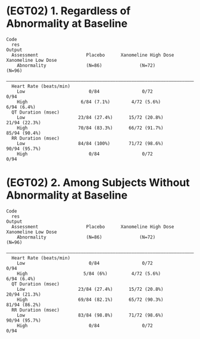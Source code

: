 # (EGT02) 1. Regardless of Abnormality at Baseline

    Code
      res
    Output
      Assessment                  Placebo      Xanomeline High Dose   Xanomeline Low Dose
        Abnormality               (N=86)              (N=72)                (N=96)       
      ———————————————————————————————————————————————————————————————————————————————————
      Heart Rate (beats/min)                                                             
        Low                        0/84                0/72                  0/94        
        High                    6/84 (7.1%)        4/72 (5.6%)            6/94 (6.4%)    
      QT Duration (msec)                                                                 
        Low                    23/84 (27.4%)      15/72 (20.8%)          21/94 (22.3%)   
        High                   70/84 (83.3%)      66/72 (91.7%)          85/94 (90.4%)   
      RR Duration (msec)                                                                 
        Low                    84/84 (100%)       71/72 (98.6%)          90/94 (95.7%)   
        High                       0/84                0/72                  0/94        

# (EGT02) 2. Among Subjects Without Abnormality at Baseline

    Code
      res
    Output
      Assessment                  Placebo      Xanomeline High Dose   Xanomeline Low Dose
        Abnormality               (N=86)              (N=72)                (N=96)       
      ———————————————————————————————————————————————————————————————————————————————————
      Heart Rate (beats/min)                                                             
        Low                        0/84                0/72                  0/94        
        High                     5/84 (6%)         4/72 (5.6%)            6/94 (6.4%)    
      QT Duration (msec)                                                                 
        Low                    23/84 (27.4%)      15/72 (20.8%)          20/94 (21.3%)   
        High                   69/84 (82.1%)      65/72 (90.3%)          81/94 (86.2%)   
      RR Duration (msec)                                                                 
        Low                    83/84 (98.8%)      71/72 (98.6%)          90/94 (95.7%)   
        High                       0/84                0/72                  0/94        

